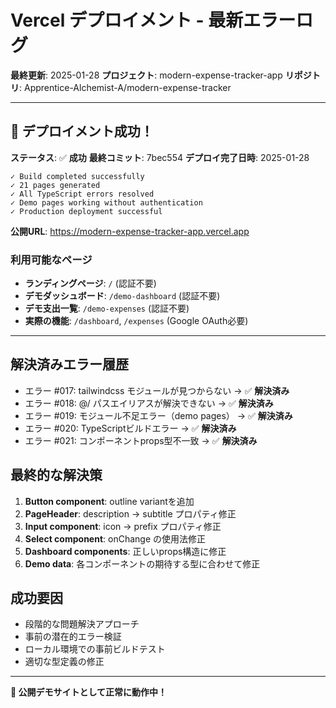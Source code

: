 # Vercel デプロイメント - 最新エラーログ

**最終更新**: 2025-01-28
**プロジェクト**: modern-expense-tracker-app
**リポジトリ**: Apprentice-Alchemist-A/modern-expense-tracker

---

## 🎉 デプロイメント成功！

**ステータス**: ✅ **成功**
**最終コミット**: 7bec554
**デプロイ完了日時**: 2025-01-28

```
✓ Build completed successfully
✓ 21 pages generated
✓ All TypeScript errors resolved
✓ Demo pages working without authentication
✓ Production deployment successful
```

**公開URL**: https://modern-expense-tracker-app.vercel.app

### 利用可能なページ
- **ランディングページ**: `/` (認証不要)
- **デモダッシュボード**: `/demo-dashboard` (認証不要)
- **デモ支出一覧**: `/demo-expenses` (認証不要)
- **実際の機能**: `/dashboard`, `/expenses` (Google OAuth必要)

---

## 解決済みエラー履歴
- エラー #017: tailwindcss モジュールが見つからない → ✅ **解決済み**
- エラー #018: @/ パスエイリアスが解決できない → ✅ **解決済み**
- エラー #019: モジュール不足エラー（demo pages） → ✅ **解決済み**
- エラー #020: TypeScriptビルドエラー → ✅ **解決済み**
- エラー #021: コンポーネントprops型不一致 → ✅ **解決済み**

## 最終的な解決策
1. **Button component**: outline variantを追加
2. **PageHeader**: description → subtitle プロパティ修正
3. **Input component**: icon → prefix プロパティ修正
4. **Select component**: onChange の使用法修正
5. **Dashboard components**: 正しいprops構造に修正
6. **Demo data**: 各コンポーネントの期待する型に合わせて修正

## 成功要因
- 段階的な問題解決アプローチ
- 事前の潜在的エラー検証
- ローカル環境での事前ビルドテスト
- 適切な型定義の修正

---

**🚀 公開デモサイトとして正常に動作中！**